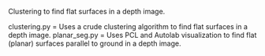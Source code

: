 Clustering to find flat surfaces in a depth image.

clustering.py = Uses a crude clustering algorithm to find flat surfaces in a depth image.
planar_seg.py = Uses PCL and Autolab visualization to find flat (planar) surfaces parallel to ground in a depth image.
